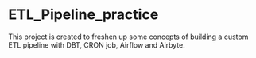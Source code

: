 # ETL_Pipeline_practice
This project is created to freshen up some concepts of building a custom ETL pipeline with DBT, CRON job, Airflow and Airbyte. 
